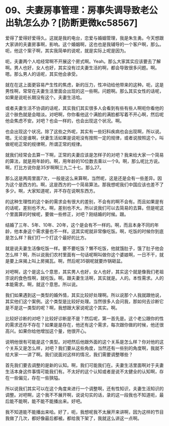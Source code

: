 # 09、夫妻房事管理：房事失调导致老公出轨怎么办？[防断更微kc58567]

爱得了爱得好爱得久。这就是我的电台，恋爱与婚姻管理，我是朱生勇。今天想跟大家讲的夫妻房事啊，影响。这个婚姻啊，这也也是我辅导的一个客户啊，那么。呃，他这个案子啊，其实我简单的说呢，就是实际上呢是因为。

呃，夫妻两个人哈经常啊不开展这个房式啊。Yeah。那么大家其实应该要去了解啊。男人也好，女人也好，其实没有过夫妻生活的啊，都会导致很多问题。啊。嗯。那么男人的话呢，其实他会承受。

就在在这上面更容易产生性的焦虑，新的压力，性冲动给他带来的这种。呃，这是男性啊，常常在夫妻生活里面会出现的这一些啊。问题啊。那么其实女性的话呢，如果是说呃长期没有这个。夫妻生活哈。

或者夫妻生活不协调的话呢，其实我们其实很多人会看到有些有些人啊呃你看他的这个肤色就是会暗淡。对吧啊，你你看他这个满脸的满脸都写着不开心啊，然后呢他会焦虑不安。对吧？也会一样的，也会出现这个状况。啊。

也会出现这个状况。除了这些之外呢，其实有一些妇科疾病也会出现啊，所以说。嗯。无论是谁啊，伏妻生活如果是说呃没有按照一定的规律，或者说按照这个。叫做呢呃正常的规律啊，所谓正常的规律。

就我们经常会去算一下啊，正常的夫妻应该是怎样子的对吧？我来给大家一个简易的算法，就是用年龄的。啊，用年龄的10位数去乘以一个9。啊，那么呢比方说。啊，打比方说你是35岁啊啊三九二十七。那么27。

那么这是两周里面7次，一般是这么来算啊，当然呢，这是还是会有一些差异。因为这个是西方的。啊，这是西方的一个简易算法。那我想呢我们中国应该也差不了多少。啊，大家知道呢，并不存在说啊东西方。

的这种生理性的这个新的需求会有很大的差别，不会有的啊不会有。而且如果是有的话呢，差别也不大。啊，差别也不大。所以说我们可以去简易的去算。但是呢这个里面算的时候呢，要做一些修正，对吧？刚结婚的时候。跟。

结婚了三年、5年、10年、20年，这个是会有不一样的。啊，而且本身不同的年龄，他本身这个需求量也不一样。这其实呢就非常像吃饭。啊，吃饭的时候你到底是怎么样？我们打一个打这个最好的比方。

就是说夫妻生活像吃饭一样。要不要吃饭？懒不吃饭，他就饿肚子，饿了肚子他会怎么样？啊，所以说我们农村里面有一句话呢啊叫做你这个婆娘啊，一日不干，就是要上床揭上叫上房揭瓦。啊，然后呢35钢呢就要炸锅砸盆。

对吧啊，这个是这么个意思，其实男人也好，女人也好，其实这个就是像我们老祖宗说的食色性啊，就吃饭。啊。跟夫妻生活啊，其实就是。人的。本性需求。人的本能需求。啊，就这个意思。所以说。

我们如果遇到这一类型的婚外情，其实比较好处理啊。所以说那个人我就跟他说，其实他们这个案例。这个类型是比较好处理。当然很多人会问我，那如何去诊断它是不是这一类型的呢？啊，我想跟大家说呢这个其实。啊。

比较好诊断的对吧？比较好诊断是不是？然后呢，第一首先是。这个老公跟你的性的需求还存不存在？如果是是存在，他还有这个需求，每次跟你做的时候，他还很高兴。如果你给他增加这个量，他很开心。

说明他很有可能是这个类型。对吧然后他跟外面的这个关系是怎么样？你对他的这个关系又是怎么样，对吧？我们要从这些角度，当然还有一些别的角度啊，我就不给大家一一讲了啊。我们说面对这样的情况，我们需要调整哪些？

首先我们要去调整的是新的认知。啊，我们可能我们在。夫妻生活里面啊对于夫妻生活本身这件事情可能我们有。不太好的这个认知或者是说不太健全的认知啊，存在一些偏见，存在一些狭隘。

所以说我们其实可以在这个角度来进行一个调整啊，还有性知识，夫妻生活知识的调整。对吧啊，这个我不不展开啊，说说句实的话，录的这一段我也不知道呃，最后能不能啊，能不能不能播出来。好吧。

我不知道能不能播出来哈。好了，呃，我想呢我不太展开来讲啊，因为这样的节目我做了几次，都好像最后都被。都给我下架了，我就这么讲这一点啊。

